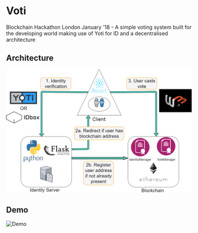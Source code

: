 # Voti
Blockchain Hackathon London January '18 - A simple voting system built for the developing world making use of Yoti for ID and a decentralised architecture

## Architecture
![Voti Architecture](Voti.png)

## Demo
![Demo](Voti.gif)